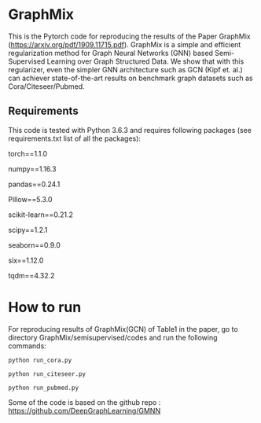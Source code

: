 # GraphMix
This is the Pytorch code for reproducing the results of the Paper GraphMix (https://arxiv.org/pdf/1909.11715.pdf). GraphMix is a simple and efficient regularization method for Graph Neural Networks (GNN) based Semi-Supervised Learning over Graph Structured Data. We show that with this regularizer, even the simpler GNN architecture such as GCN (Kipf et. al.) can achiever state-of-the-art results on benchmark graph datasets such as Cora/Citeseer/Pubmed.

## Requirements 
This code is tested with Python 3.6.3 and requires following packages (see requirements.txt list of all the packages):

torch==1.1.0

numpy==1.16.3

pandas==0.24.1

Pillow==5.3.0

scikit-learn==0.21.2

scipy==1.2.1

seaborn==0.9.0

six==1.12.0

tqdm==4.32.2


# How to run 

For reproducing results of GraphMix(GCN) of Table1 in the paper, go to directory GraphMix/semisupervised/codes and run the following commands:

`python run_cora.py`

`python run_citeseer.py`

`python run_pubmed.py`


Some of the code is based on the github repo : https://github.com/DeepGraphLearning/GMNN


